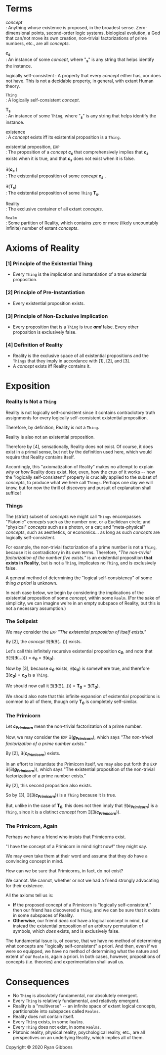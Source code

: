 # Terms
  
_concept_  
: Anything whose existence is proposed, in the broadest sense. Zero-dimensional points, second-order logic systems, biological evolution, a God that can/not move its own creation, non-trivial factorizations of prime numbers, etc., are all _concepts_.  
  
_**c<sub>s</sub>**_  
: An instance of some _concept_, where "__<sub>s</sub>__" is any string that helps identify the instance.
  
logically self-consistent
: A property that every _concept_ either has, xor does not have. This is not a decidable property, in general, with extant Human theory.
  
`Thing`  
: A logically self-consistent _concept_.
  
__T<sub>s</sub>__  
: An instance of some `Thing`, where "__<sub>s</sub>__" is any string that helps identify the instance.
  
existence  
: A _concept_ exists iff its existential proposition is a `Thing`.
  
existential proposition, `EXP`  
: The proposition of a _concept_ _**c<sub>s</sub>**_ that comprehensively implies that _**c<sub>s</sub>**_ exists when it is true, and that _**c<sub>s</sub>**_ does not exist when it is false.
  
∃(_**c<sub>s</sub>**_  )  
: The existential proposition of some _concept **c<sub>s</sub>**_  .
  
∃(__T<sub>s</sub>__)  
: The existential proposition of some `Thing` __T<sub>s</sub>__.

Reality  
: The exclusive container of all extant _concepts_.
  
`Realm`  
: Some partition of Reality, which contains zero or more (likely uncountably infinite) number of extant _concepts_.
  
# Axioms of Reality
  
### [1] Principle of the Existential Thing
  
- Every `Thing` is the implication and instantiation of a true existential proposition.
  
### [2] Principle of Pre-Instantiation
  
- Every existential proposition exists.
  
### [3] Principle of Non-Exclusive Implication
  
- Every proposition that is a `Thing` is true _**and**_ false. Every other proposition is exclusively false.
  
### [4] Definition of Reality
  
- Reality is the exclusive space of all existential propositions and the `Things` that they imply in accordance with [1], [2], and [3].
- A _concept_ exists iff Reality contains it.
  
# Exposition
  
### Reality Is Not a `Thing`
  
Reality is not logically self-consistent since it contains contradictory truth assignments for every logically self-consistent existential proposition.
  
Therefore, by definition, Reality is not a `Thing`.
  
Reality is also not an existential proposition.
  
Therefore by [4], sensationally, Reality does not exist. Of course, it does exist in a primal sense, but not by the definition used here, which would require that Reality contains itself.
  
Accordingly, this "axiomatization of Reality" makes no attempt to explain _why_ or _how_ Reality does exist. Nor, even, how the crux of it works -- how the "logically self-consistent" property is crucially applied to the subset of _concepts_, to produce what we here call `Things`. Perhaps one day we will know, but for now the thrill of discovery and pursuit of explanation shall suffice!
  
### Things
  
The (strict) subset of _concepts_ we might call `Things` encompasses "Platonic" _concepts_ such as the number one, or a Euclidean circle; and "physical" _concepts_ such as a photon, or a cat; and "meta-physical" _concepts_, such as aesthetics, or economics... as long as such _concepts_ are logically self-consistent.
  
For example, the non-trivial factorization of a prime number is not a `Thing`, because it is contradictory in its own terms.
Therefore, _"The non-trivial factorization of the number five exists."_ is an existential proposition __that exists in Reality__, but is not a `Thing`, implicates no `Thing`, and is exclusively false.
  
A general method of determining the "logical self-consistency" of some thing _a priori_ is unknown.
  
In each case below, we begin by considering the implications of the existential proposition of some _concept_, within some `Realm`.
(For the sake of simplicity, we can imagine we're in an empty subspace of Reality, but this is not a necessary assumption.)
  
### The Solipsist
  
We may consider the `EXP` _"The existential proposition of itself exists."_
  
By [2], the _concept_ ∃(∃(∃(...))) exists.
  
Let's call this infinitely recursive existential proposition _**c<sub>0</sub>**_, and note that ∃(∃(∃(...))) = _**c<sub>0</sub>**_ = ∃(_**c<sub>0</sub>**_).
  
Now by [3], because _**c<sub>0</sub>**_ exists, ∃(_**c<sub>0</sub>**_) is somewhere true, and therefore ∃(_**c<sub>0</sub>**_) = _**c<sub>0</sub>**_ is a `Thing`.
  
We should now call it ∃(∃(∃(...))) = __T<sub>0</sub>__ = ∃(__T<sub>0</sub>__).
  
We should also note that this infinite expansion of existential propositions is common to all of them, though only __T<sub>0</sub>__ is completely self-similar.
  
### The Primicorn
  
Let _**c<sub>Primicorn</sub>**_ mean the non-trivial factorization of a prime number.
  
Now, we may consider the `EXP` ∃(_**g<sub>Primicorn</sub>**_), which says _"The non-trivial factorization of a prime number exists."_
  
By [2], ∃(_**c<sub>Primicorn</sub>**_) exists.
  
In an effort to instantiate the Primicorn itself, we may also put forth the `EXP` ∃(∃(_**g<sub>Primicorn</sub>**_)), which says "The existential proposition of the non-trivial factorization of a prime number exists."
  
By [2], this second proposition also exists.
  
So by [3], ∃(∃(_**c<sub>Primicorn</sub>**_)) is a `Thing` because it is true.

But, unlike in the case of __T<sub>0</sub>__, this does not then imply that ∃(_**c<sub>Primicorn</sub>**_) is a `Thing`, since it is a distinct _concept_ from ∃(∃(_**c<sub>Primicorn</sub>**_)).
  
### The Primicorn, Again
  
Perhaps we have a friend who insists that Primicorns exist.
  
"I have the concept of a Primicorn in mind right now!" they might say.
  
We may even take them at their word and assume that they _do_ have a convincing concept in mind.
  
How can we be sure that Primicorns, in fact, do not exist?
  
We cannot. We cannot, whether or not we had a friend strongly advocating for their existence.
  
All the axioms tell us is:  
- __If__ the proposed concept of a Primicorn is "logically self-consistent," then our friend has discovered a `Thing`, and we can be sure that it exists in some subspaces of Reality.  
- __Otherwise__, our friend _does not_ have a logical concept in mind, but instead the existential proposition of an arbitrary permutation of symbols, which _does_ exists, and is exclusively false.
  
The fundamental issue is, of course, that we have no method of determining what concepts are "logically self-consistent" a priori. And then, even if we were so equipped, we have no method of determining what the nature and extent of our `Realm` is, again a priori. In both cases, however, propositions of concepts (i.e. theories) and experimentation shall avail us.  
  
# Consequences
  
- No `Thing` is absolutely fundamental, nor absolutely emergent.
- Every `Thing` is relatively fundamental, and relatively emergent.
- Reality is a "multiverse" -- an infinite space of extant logical concepts, partitionable into subspaces called `Realms`.
- Reality does not contain itself.
- Every `Thing` exists, in some `Realms`.
- Every `Thing` does not exist, in some `Realms`.
- Platonic reality, physical reality, psychological reality, etc., are all perspectives on an underlying Reality, which implies all of them.
  
  
Copyright © 2020 Ryan Gibbons
